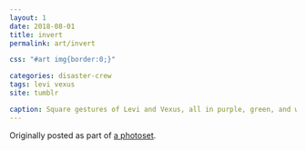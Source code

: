 ```yaml
---
layout: 1
date: 2018-08-01
title: invert
permalink: art/invert

css: "#art img{border:0;}"

categories: disaster-crew
tags: levi vexus
site: tumblr

caption: Square gestures of Levi and Vexus, all in purple, green, and white. With the squares diagonally-placed they appear to be looking at each other; Vexus is making a slit-across-throat hand gesture.
---
```

Originally posted as part of [a photoset](https://aflyleaf3.wordpress.com/2018/08/01/doodles-that-were-only-half-intended-to-go/).
